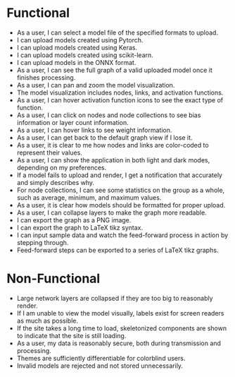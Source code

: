 # Functional
- As a user, I can select a model file of the specified formats to upload.
- I can upload models created using Pytorch.
- I can upload models created using Keras.
- I can upload models created using scikit-learn.
- I can upload models in the ONNX format.
- As a user, I can see the full graph of a valid uploaded model once it finishes processing.
- As a user, I can pan and zoom the model visualization.
- The model visualization includes nodes, links, and activation functions.
- As a user, I can hover activation function icons to see the exact type of function.
- As a user, I can click on nodes and node collections to see bias information or layer count information.
- As a user, I can hover links to see weight information.
- As a user, I can get back to the default graph view if I lose it.
- As a user, it is clear to me how nodes and links are color-coded to represent their values.
- As a user, I can show the application in both light and dark modes, depending on my preferences.
- If a model fails to upload and render, I get a notification that accurately and simply describes why.
- For node collections, I can see some statistics on the group as a whole, such as average, minimum, and maximum values.
- As a user, it is clear how models should be formatted for proper upload.
- As a user, I can collapse layers to make the graph more readable.
- I can export the graph as a PNG image.
- I can export the graph to LaTeX tikz syntax.
- I can input sample data and watch the feed-forward process in action by stepping through.
- Feed-forward steps can be exported to a series of LaTeX tikz graphs.

# Non-Functional
- Large network layers are collapsed if they are too big to reasonably render.
- If I am unable to view the model visually, labels exist for screen readers as much as possible.
- If the site takes a long time to load, skeletonized components are shown to indicate that the site is still loading.
- As a user, my data is reasonably secure, both during transmission and processing.
- Themes are sufficiently differentiable for colorblind users.
- Invalid models are rejected and not stored unnecessarily.